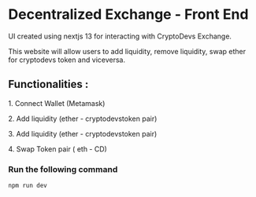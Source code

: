# Decentralized Exchange - Front End

UI created using nextjs 13 for interacting with CryptoDevs Exchange.

<p>This website will allow users to add liquidity, remove liquidity, swap ether for cryptodevs token and viceversa.</p>

## Functionalities :

<p>1. Connect Wallet (Metamask) </p>
<p>2. Add liquidity (ether - cryptodevstoken pair) </p>
<p>3. Add liquidity (ether - cryptodevstoken pair) </p>
<p>4. Swap Token pair ( eth - CD) </p>

### Run the following command

```
npm run dev
```
